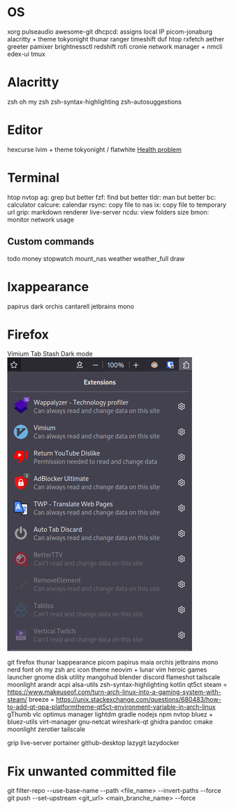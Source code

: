 # OS

xorg
pulseaudio
awesome-git
dhcpcd: assigns local IP
picom-jonaburg
alacritty + theme tokyonight
thunar
ranger
timeshift
duf
htop
rxfetch
aether greeter
pamixer
brightnessctl
redshift
rofi
cronie
network manager + nmcli
edex-ui
tmux

# Alacritty

zsh
oh my zsh
zsh-syntax-highlighting
zsh-autosuggestions

# Editor

hexcurse
lvim + theme tokyonight / flatwhite
[Health problem](https://github.com/ekickx/clipboard-image.nvim/pull/48)

# Terminal

htop
nvtop
ag: grep but better
fzf: find but better
tldr: man but better
bc: calculator
calcure: calendar
rsync: copy file to nas
ix: copy file to temporary url
grip: markdown renderer
live-server
ncdu: view folders size
bmon: monitor network usage

## Custom commands

todo
money
stopwatch
mount_nas
weather
weather_full
draw

# lxappearance

papirus dark
orchis
cantarell
jetbrains mono

# Firefox

Vimium
Tab Stash
Dark mode
![](img/2023-09-05-17-01-51.png)





git
firefox
thunar
lxappearance
picom
papirus maia
orchis
jetbrains mono nerd font
oh my zsh
arc icon theme
neovim + lunar vim
heroic games launcher
gnome disk utility
mangohud
blender
discord
flameshot
tailscale
moonlight
arandr
acpi
alsa-utils
zsh-syntax-highlighting
kotlin
qt5ct
steam = https://www.makeuseof.com/turn-arch-linux-into-a-gaming-system-with-steam/
breeze = https://unix.stackexchange.com/questions/680483/how-to-add-qt-qpa-platformtheme-qt5ct-environment-variable-in-arch-linux
gThumb
vlc
optimus manager
lightdm
gradle
nodejs
npm
nvtop
bluez + bluez-utils
virt-manager
gnu-netcat
wireshark-qt
ghidra
pandoc
cmake
moonlight
zerotier
tailscale

grip
live-server
portainer
github-desktop
lazygit
lazydocker



# Fix unwanted committed file

git filter-repo --use-base-name --path <file_name> --invert-paths --force
git push --set-upstream <git_url> <main_branche_name> --force
